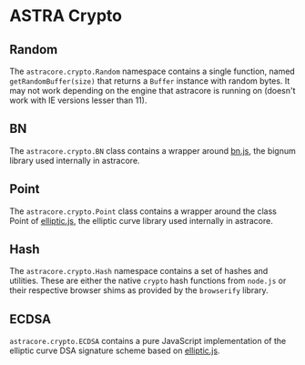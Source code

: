 # ASTRA Crypto

## Random
The `astracore.crypto.Random` namespace contains a single function, named `getRandomBuffer(size)` that returns a `Buffer` instance with random bytes. It may not work depending on the engine that astracore is running on (doesn't work with IE versions lesser than 11).

## BN
The `astracore.crypto.BN` class contains a wrapper around [bn.js](https://github.com/indutny/bn.js), the bignum library used internally in astracore.

## Point
The `astracore.crypto.Point` class contains a wrapper around the class Point of [elliptic.js](https://github.com/indutny/elliptic), the elliptic curve library used internally in astracore.

## Hash
The `astracore.crypto.Hash` namespace contains a set of hashes and utilities. These are either the native `crypto` hash functions from `node.js` or their respective browser shims as provided by the `browserify` library.

## ECDSA
`astracore.crypto.ECDSA` contains a pure JavaScript implementation of the elliptic curve DSA signature scheme based on [elliptic.js](https://github.com/indutny/elliptic).
